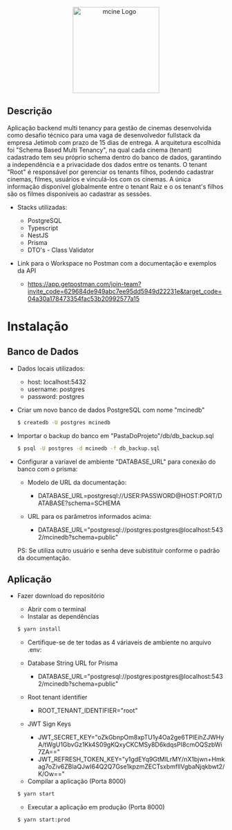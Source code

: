 <p align="center">
  <a href="http://marcosnascimento.vercel.app/" target="blank"><img src="https://res.cloudinary.com/dpmbuqjqj/image/upload/v1702862537/logo.mcine_mjupbm.svg" width="200" alt="mcine Logo" /></a>
</p>

## Descrição

Aplicação backend multi tenancy para gestão de cinemas desenvolvida como desafio técnico para uma vaga de desenvolvedor fullstack da empresa Jetimob com prazo de 15 dias de entrega. 
A arquitetura escolhida foi "Schema Based Multi Tenancy", na qual cada cinema (tenant) cadastrado tem seu próprio schema dentro do banco de dados, garantindo a independência e a privacidade dos dados entre os tenants. 
O tenant "Root" é responsável por gerenciar os tenants filhos, podendo cadastrar cinemas, filmes, usuários e vinculá-los com os cinemas. 
A única informação disponível globalmente entre o tenant Raiz e o os tenant's filhos são os filmes disponíveis ao cadastrar as sessões.

- Stacks utilizadas:
	* PostgreSQL
	* Typescript
	* NestJS
	* Prisma
	* DTO's - Class Validator

 - Link para o Workspace no Postman com a documentação e exemplos da API
   * https://app.getpostman.com/join-team?invite_code=629684de949abc7ee95dd5949d22231e&target_code=04a30a178473354fac53b20992577a15
   
# Instalação

## Banco de Dados
- Dados locais utilizados:
	* host: localhost:5432 
	* username: postgres
	* password: postgres

- Criar um novo banco de dados PostgreSQL com nome "mcinedb"

    ```bash
    $ createdb -U postgres mcinedb
    ```
			
- Importar o backup do banco em "PastaDoProjeto"/db/db_backup.sql
  
    ```bash
    $ psql -U postgres -d mcinedb -f db_backup.sql
    ```
		
- Configurar a varíavel de ambiente "DATABASE_URL" para conexão do banco com o prisma:	
	* Modelo de URL da documentação: 
		* DATABASE_URL=postgresql://USER:PASSWORD@HOST:PORT/DATABASE?schema=SCHEMA

	* URL para os parâmetros informados acima:
		* DATABASE_URL="postgresql://postgres:postgres@localhost:5432/mcinedb?schema=public"
	
	PS: Se utiliza outro usuário e senha deve subistituir conforme o padrão da documentação.

## Aplicação
  - Fazer download do repositório
	- Abrir com o terminal
	- Instalar as dependências
    
	```bash
	$ yarn install
	```
  
	- Certifique-se de ter todas as 4 váriaveis de ambiente no arquivo .env:
	*  Database String URL for Prisma
		- DATABASE_URL="postgresql://postgres:postgres@localhost:5432/mcinedb?schema=public"

	* Root tenant identifier
		- ROOT_TENANT_IDENTIFIER="root"

	* JWT Sign Keys
		- JWT_SECRET_KEY="oZkGbnpOm8xpTU1y4Oa2ge6TPlEihZJWHyA/tWgU1GbvGz1Kk4S09gKQxyCKCMSy8D6kdqsPI8cmOQSzbWi7ZA=="
		- JWT_REFRESH_TOKEN_KEY="y1gdEYq9GtMlLrMY/nX1bjwn+Hmkag7oZiv6ZBlaQJwI64Q2Q7Gse1kpzmZECTsxbmfllVgbaNjqkbwt2/K/Ow=="
	
	- Compilar a aplicação (Porta 8000)
   
	```bash
	$ yarn start
	```
  	- Executar a aplicação em produção (Porta 8000)
     
	```bash
	$ yarn start:prod
	```

